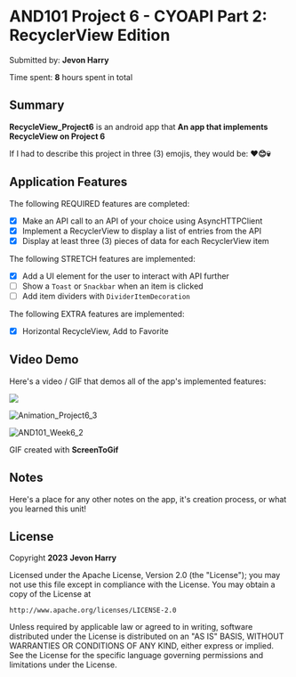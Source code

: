 <!-- (This is a comment) INSTRUCTIONS: Go through this page and fill out any **bolded** entries with their correct values.-->

# AND101 Project 6 - CYOAPI Part 2: RecyclerView Edition

Submitted by: **Jevon Harry**

Time spent: **8** hours spent in total

## Summary

**RecycleView_Project6** is an android app that **An app that implements RecycleView on Project 6**

If I had to describe this project in three (3) emojis, they would be: **❤️😊💀**

## Application Features

<!-- (This is a comment) Please be sure to change the [ ] to [x] for any features you completed.  If a feature is not checked [x], you might miss the points for that item! -->

The following REQUIRED features are completed:

- [X] Make an API call to an API of your choice using AsyncHTTPClient
- [X] Implement a RecyclerView to display a list of entries from the API
- [X] Display at least three (3) pieces of data for each RecyclerView item

The following STRETCH features are implemented:

- [X] Add a UI element for the user to interact with API further
- [ ] Show a `Toast` or `Snackbar` when an item is clicked
- [ ] Add item dividers with `DividerItemDecoration`

The following EXTRA features are implemented:

- [X] Horizontal RecycleView, Add to Favorite

## Video Demo

Here's a video / GIF that demos all of the app's implemented features:

<img src='https://i.imgur.com/KMEq61P.png'>

![Animation_Project6_3](https://user-images.githubusercontent.com/71582315/230560852-5092f3af-b2a2-48d8-acd9-03b4ad01ada1.gif)

![AND101_Week6_2](https://user-images.githubusercontent.com/71582315/230806634-40f39a21-b2fc-4f19-8fea-7fa1ae54a9e0.gif)


GIF created with **ScreenToGif**


<!-- Recommended tools:
- [Kap](https://getkap.co/) for macOS
- [ScreenToGif](https://www.screentogif.com/) for Windows
- [peek](https://github.com/phw/peek) for Linux. -->

## Notes

Here's a place for any other notes on the app, it's creation process, or what you learned this unit!

## License

Copyright **2023** **Jevon Harry**

Licensed under the Apache License, Version 2.0 (the "License");
you may not use this file except in compliance with the License.
You may obtain a copy of the License at

    http://www.apache.org/licenses/LICENSE-2.0

Unless required by applicable law or agreed to in writing, software
distributed under the License is distributed on an "AS IS" BASIS,
WITHOUT WARRANTIES OR CONDITIONS OF ANY KIND, either express or implied.
See the License for the specific language governing permissions and
limitations under the License.
